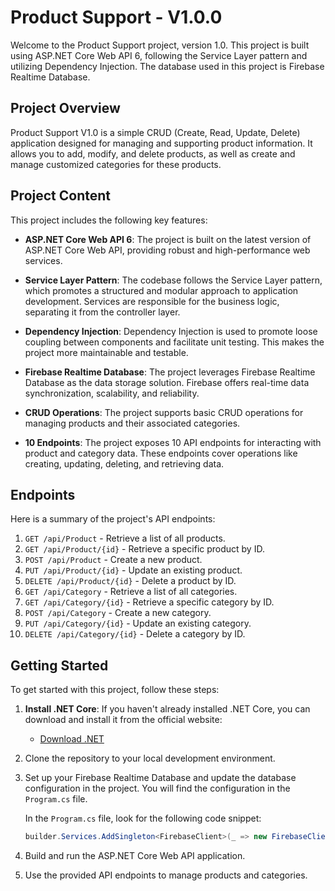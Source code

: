 # Product Support - V1.0.0

Welcome to the Product Support project, version 1.0. This project is built using ASP.NET Core Web API 6, following the Service Layer pattern and utilizing Dependency Injection. The database used in this project is Firebase Realtime Database.

## Project Overview

Product Support V1.0 is a simple CRUD (Create, Read, Update, Delete) application designed for managing and supporting product information. It allows you to add, modify, and delete products, as well as create and manage customized categories for these products.

## Project Content

This project includes the following key features:

- **ASP.NET Core Web API 6**: The project is built on the latest version of ASP.NET Core Web API, providing robust and high-performance web services.

- **Service Layer Pattern**: The codebase follows the Service Layer pattern, which promotes a structured and modular approach to application development. Services are responsible for the business logic, separating it from the controller layer.

- **Dependency Injection**: Dependency Injection is used to promote loose coupling between components and facilitate unit testing. This makes the project more maintainable and testable.

- **Firebase Realtime Database**: The project leverages Firebase Realtime Database as the data storage solution. Firebase offers real-time data synchronization, scalability, and reliability.

- **CRUD Operations**: The project supports basic CRUD operations for managing products and their associated categories.

- **10 Endpoints**: The project exposes 10 API endpoints for interacting with product and category data. These endpoints cover operations like creating, updating, deleting, and retrieving data.

## Endpoints

Here is a summary of the project's API endpoints:

1. `GET /api/Product` - Retrieve a list of all products.
2. `GET /api/Product/{id}` - Retrieve a specific product by ID.
3. `POST /api/Product` - Create a new product.
4. `PUT /api/Product/{id}` - Update an existing product.
5. `DELETE /api/Product/{id}` - Delete a product by ID.
6. `GET /api/Category` - Retrieve a list of all categories.
7. `GET /api/Category/{id}` - Retrieve a specific category by ID.
8. `POST /api/Category` - Create a new category.
9. `PUT /api/Category/{id}` - Update an existing category.
10. `DELETE /api/Category/{id}` - Delete a category by ID.

## Getting Started

To get started with this project, follow these steps:
1. **Install .NET Core**: If you haven't already installed .NET Core, you can download and install it from the official website:
   - [Download .NET](https://dotnet.microsoft.com/download)
2. Clone the repository to your local development environment.
3. Set up your Firebase Realtime Database and update the database configuration in the project. You will find the configuration in the `Program.cs` file.

   In the `Program.cs` file, look for the following code snippet:

   ```csharp
   builder.Services.AddSingleton<FirebaseClient>(_ => new FirebaseClient("YOUR_FIREBASE_REALTIME_URL_HERE"));
3. Build and run the ASP.NET Core Web API application.
4. Use the provided API endpoints to manage products and categories.

